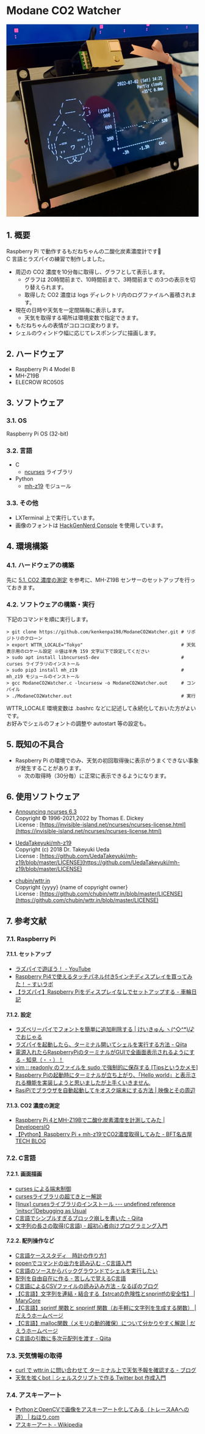 <!-- omit in toc -->
# Modane CO2 Watcher

![もだねちゃんCO2濃度計の写真](images/co2_watcher.jpg)

## 1. 概要

Raspberry Pi で動作するもだねちゃんの二酸化炭素濃度計です🌸  
C 言語とラズパイの練習で制作しました。

- 周辺の CO2 濃度を10分毎に取得し、グラフとして表示します。
    - グラフは 20時間前まで、10時間前まで、3時間前まで の3つの表示を切り替えられます。
    - 取得した CO2 濃度は logs ディレクトリ内のログファイルへ蓄積されます。
- 現在の日時や天気を一定間隔毎に表示します。
    - 天気を取得する場所は環境変数で指定できます。
- もだねちゃんの表情がコロコロ変わります。
- シェルのウィンドウ幅に応じてレスポンシブに描画します。

## 2. ハードウェア

- Raspberry Pi 4 Model B
- MH-Z19B
- ELECROW RC050S

## 3. ソフトウェア

### 3.1. OS

Raspberry Pi OS (32-bit)

### 3.2. 言語

- C
    - [ncurses](https://invisible-island.net/ncurses/announce.html) ライブラリ
- Python
    - [mh-z19](https://github.com/UedaTakeyuki/mh-z19) モジュール

### 3.3. その他

- LXTerminal 上で実行しています。
- 画像のフォントは [HackGenNerd Console](https://github.com/yuru7/HackGen) を使用しています。

## 4. 環境構築

### 4.1. ハードウェアの構築

先に [5.1. CO2 濃度の測定](#51-co2-濃度の測定) を参考に、MH-Z19B センサーのセットアップを行っておきます。

### 4.2. ソフトウェアの構築・実行

下記のコマンドを順に実行します。

```shell
> git clone https://github.com/kenkenpa198/ModaneCO2Watcher.git # リポジトリのクローン
> export WTTR_LOCALE="Tokyo"                                    # 天気表示用のロケール設定 ※値は半角 159 文字以下で設定してください
> sudo apt install libncurses5-dev                              # curses ライブラリのインストール
> sudo pip3 install mh_z19                                      # mh_z19 モジュールのインストール
> gcc ModaneCO2Watcher.c -lncursesw -o ModaneCO2Watcher.out     # コンパイル
> ./ModaneCO2Watcher.out                                        # 実行
```

WTTR_LOCALE 環境変数は .bashrc などに記述して永続化しておいた方がよいです。  
お好みでシェルのフォントの調整や autostart 等の設定も。

## 5. 既知の不具合

- Raspberry Pi の環境でのみ、天気の初回取得後に表示がうまくできない事象が発生することがあります。
    - 次の取得時（30分毎）に正常に表示できるようになります。

## 6. 使用ソフトウェア

- [Announcing ncurses 6.3](http://invisible-island.net/ncurses/)  
Copyright © 1996-2021,2022 by Thomas E. Dickey  
License : [https://invisible-island.net/ncurses/ncurses-license.html](https://invisible-island.net/ncurses/ncurses-license.html)

- [UedaTakeyuki/mh-z19](https://github.com/UedaTakeyuki/mh-z19)  
Copyright (c) 2018 Dr. Takeyuki Ueda  
License : [https://github.com/UedaTakeyuki/mh-z19/blob/master/LICENSE](https://github.com/UedaTakeyuki/mh-z19/blob/master/LICENSE)

- [chubin/wttr.in](https://github.com/chubin/wttr.in)  
Copyright {yyyy} {name of copyright owner}  
License : [https://github.com/chubin/wttr.in/blob/master/LICENSE](https://github.com/chubin/wttr.in/blob/master/LICENSE)

## 7. 参考文献

### 7.1. Raspberry Pi

#### 7.1.1. セットアップ

- [ラズパイで遊ぼう！ - YouTube](https://www.youtube.com/playlist?list=PLZv220voQQ_OYkVoim13CA91R_iLospsR)
- [Raspberry Pi4で使えるタッチパネル付き5インチディスプレイを買ってみた！ – すいラボ](https://sui-lab.info/archives/3222)
- [【ラズパイ】Raspberry Piをディスプレイなしでセットアップする - 車輪日記](https://bowmiow.net/garage/raspi-first/#toc12)

#### 7.1.2. 設定

- [ラズベリーパイでフォントを簡単に追加削除する | けいきゅん ヽ(^◇^*)/♪ でおじゃる](https://ameblo.jp/anima-ameblo/entry-12398046009.html)
- [ラズパイを起動したら、ターミナル開いてシェルを実行する方法 - Qiita](https://qiita.com/tonosamart/items/f59daa481f90c85a8a99)
- [電源入れたらRaspberryPiのターミナルがGUIで全画面表示されるようにする - 知見（・・）！](https://amiq11.hatenablog.com/entry/2018/09/12/230201)
- [vim :: readonly のファイルを sudo で強制的に保存する [Tipsというかメモ]](https://tm.root-n.com/unix:command:vim:readlonly_write)
- [Raspberry Piの起動時にターミナルが立ち上がり、「Hello world」と表示される機能を実装しようと思いましたが上手くいきません.](https://teratail.com/questions/334030)
- [RasiPiでブラウザを自動起動してキオスク端末にする方法 | 映像とその周辺](https://www.kalium.net/image/2021/03/11/rasipiでブラウザを自動起動してキオスク端末にする/)

#### 7.1.3. CO2 濃度の測定

- [Raspberry Pi 4とMH-Z19Bで二酸化炭素濃度を計測してみた | DevelopersIO](https://dev.classmethod.jp/articles/raspberry-pi-4-b-mh-z19b-co2/)
- [【Python】Raspberry Pi + mh-z19でCO2濃度取得してみた - BFT名古屋 TECH BLOG](https://bftnagoya.hateblo.jp/entry/2021/08/25/120844)

### 7.2. C言語

#### 7.2.1. 画面描画

- [curses による端末制御](https://www.kushiro-ct.ac.jp/yanagawa/ex-2017/2-game/01.html)
- [cursesライブラリの超てきとー解説](https://www.kushiro-ct.ac.jp/yanagawa/pl2b-2018/curses/about.html)
- [[linux] cursesライブラリのインストール --- undefined reference 'initscr'|Debugging as Usual](http://debuggingasusual.blogspot.com/2011/12/curses.html)
- [C言語でシンプルすぎるブロック崩しを書いた - Qiita](https://qiita.com/pokohide/items/a246045f3ccaf540a375)
- [文字列の長さの取得(C言語) - 超初心者向けプログラミング入門](https://programming.pc-note.net/c/mojiretsu2.html)

#### 7.2.2. 配列操作など

- [C言語ケーススタディ　時計の作り方1](http://www.orchid.co.jp/computer/cschool/clock1.html)
- [popenでコマンドの出力を読み込む - C言語入門](https://kaworu.jpn.org/c/popenでコマンドの出力を読み込む)
- [C言語のソースからバックグラウンドでシェルを実行したい](https://teratail.com/questions/29960)
- [配列を自由自在に作る - 苦しんで覚えるC言語](https://9cguide.appspot.com/19-01.html)
- [C言語によるCSVファイルの読み込み方法 - なるぽのブログ](https://yu-nix.com/archives/c-read-csv/)
- [【C言語】文字列を連結・結合する【strcatの危険性とsnprintfの安全性】 | MaryCore](https://marycore.jp/prog/c-lang/concat-c-string/#snprintf関数による文字列結合)
- [【C言語】sprintf 関数と snprintf 関数（お手軽に文字列を生成する関数） | だえうホームページ](https://daeudaeu.com/c-sprintf/#sprintf-3)
- [【C言語】malloc関数（メモリの動的確保）について分かりやすく解説 | だえうホームページ](https://daeudaeu.com/c_malloc/)
- [C言語の引数に多次元配列を渡す - Qiita](https://qiita.com/Hiraku/items/babed27bc1d750c2e12d)

### 7.3. 天気情報の取得

- [curl で wttr.in に問い合わせて ターミナル上で天気予報を確認する - ブログ](https://gouf.hatenablog.com/entry/2018/06/29/174028)
- [天気を呟くbot｜シェルスクリプトで作る Twitter bot 作成入門](https://zenn.dev/mattn/books/bb181f3f4731920f29a5/viewer/cc50c48272963c206d34)

### 7.4. アスキーアート

- [PythonとOpenCVで画像をアスキーアート化してみる（トレースAAへの道） | ねほり.com](https://nehori.com/nikki/2021/04/04/post-27881/)
- [アスキーアート - Wikipedia](https://ja.wikipedia.org/wiki/%E3%82%A2%E3%82%B9%E3%82%AD%E3%83%BC%E3%82%A2%E3%83%BC%E3%83%88)

